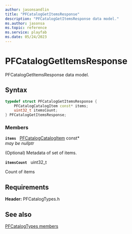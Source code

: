 ```yaml
---
author: jasonsandlin
title: "PFCatalogGetItemsResponse"
description: "PFCatalogGetItemsResponse data model."
ms.author: jasonsa
ms.topic: reference
ms.service: playfab
ms.date: 05/24/2023
---
```


# PFCatalogGetItemsResponse  

PFCatalogGetItemsResponse data model.  

## Syntax  
  
```cpp
typedef struct PFCatalogGetItemsResponse {  
    PFCatalogCatalogItem const* items;  
    uint32_t itemsCount;  
} PFCatalogGetItemsResponse;  
```
  
### Members  
  
**`items`** &nbsp; [PFCatalogCatalogItem](pfcatalogcatalogitem.md) const*  
*may be nullptr*  
  
(Optional) Metadata of set of items.
  
**`itemsCount`** &nbsp; uint32_t  
  
Count of items
  
  
## Requirements  
  
**Header:** PFCatalogTypes.h
  
## See also  
[PFCatalogTypes members](../pfcatalogtypes_members.md)  

  
  
